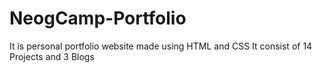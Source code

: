 # NeogCamp-Portfolio
It is personal portfolio website made using HTML and CSS
It consist of 14 Projects and 3 Blogs
